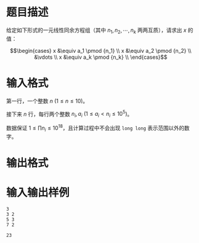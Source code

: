 # 题目描述

给定如下形式的一元线性同余方程组（其中 $n_1, n_2, \cdots, n_k$ 两两互质），请求出 $x$ 的值：

$$\begin{cases} x &\equiv a_1 \pmod {n_1} \\ x &\equiv a_2 \pmod {n_2} \\ &\vdots \\ x &\equiv a_k \pmod {n_k} \\ \end{cases}$$

# 输入格式

第一行，一个整数 $n~(1 \leq n \leq 10)$。

接下来 $n$ 行，每行两个整数 $n_i, a_i~(1 \leq a_i < n_i \leq {10}^5)$。

数据保证 $1 \leq \prod n_i \leq 10^{18}$，且计算过程中不会出现 `long long` 表示范围以外的数字。

# 输出格式

# 输入输出样例

```input1
3
3 2
5 3
7 2
```

```output1
23
```
